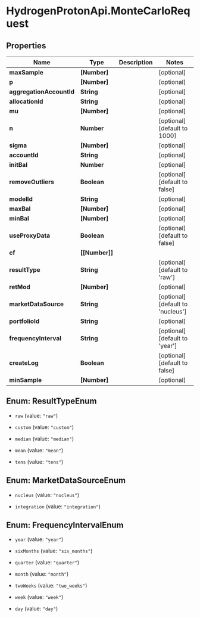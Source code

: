 # HydrogenProtonApi.MonteCarloRequest

## Properties
Name | Type | Description | Notes
------------ | ------------- | ------------- | -------------
**maxSample** | **[Number]** |  | [optional] 
**p** | **[Number]** |  | [optional] 
**aggregationAccountId** | **String** |  | [optional] 
**allocationId** | **String** |  | [optional] 
**mu** | **[Number]** |  | [optional] 
**n** | **Number** |  | [optional] [default to 1000]
**sigma** | **[Number]** |  | [optional] 
**accountId** | **String** |  | [optional] 
**initBal** | **Number** |  | [optional] 
**removeOutliers** | **Boolean** |  | [optional] [default to false]
**modelId** | **String** |  | [optional] 
**maxBal** | **[Number]** |  | [optional] 
**minBal** | **[Number]** |  | [optional] 
**useProxyData** | **Boolean** |  | [optional] [default to false]
**cf** | **[[Number]]** |  | 
**resultType** | **String** |  | [optional] [default to 'raw']
**retMod** | **[Number]** |  | [optional] 
**marketDataSource** | **String** |  | [optional] [default to 'nucleus']
**portfolioId** | **String** |  | [optional] 
**frequencyInterval** | **String** |  | [optional] [default to 'year']
**createLog** | **Boolean** |  | [optional] [default to false]
**minSample** | **[Number]** |  | [optional] 


<a name="ResultTypeEnum"></a>
## Enum: ResultTypeEnum


* `raw` (value: `"raw"`)

* `custom` (value: `"custom"`)

* `median` (value: `"median"`)

* `mean` (value: `"mean"`)

* `tens` (value: `"tens"`)




<a name="MarketDataSourceEnum"></a>
## Enum: MarketDataSourceEnum


* `nucleus` (value: `"nucleus"`)

* `integration` (value: `"integration"`)




<a name="FrequencyIntervalEnum"></a>
## Enum: FrequencyIntervalEnum


* `year` (value: `"year"`)

* `sixMonths` (value: `"six_months"`)

* `quarter` (value: `"quarter"`)

* `month` (value: `"month"`)

* `twoWeeks` (value: `"two_weeks"`)

* `week` (value: `"week"`)

* `day` (value: `"day"`)





